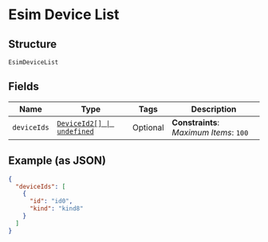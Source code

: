 
# Esim Device List

## Structure

`EsimDeviceList`

## Fields

| Name | Type | Tags | Description |
|  --- | --- | --- | --- |
| `deviceIds` | [`DeviceId2[] \| undefined`](../../doc/models/device-id-2.md) | Optional | **Constraints**: *Maximum Items*: `100` |

## Example (as JSON)

```json
{
  "deviceIds": [
    {
      "id": "id0",
      "kind": "kind8"
    }
  ]
}
```

